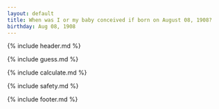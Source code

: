 ```yaml
---
layout: default
title: When was I or my baby conceived if born on August 08, 1908?
birthday: Aug 08, 1908
---
```


{% include header.md %}

{% include guess.md %}

{% include calculate.md %}

{% include safety.md %}

{% include footer.md %}



